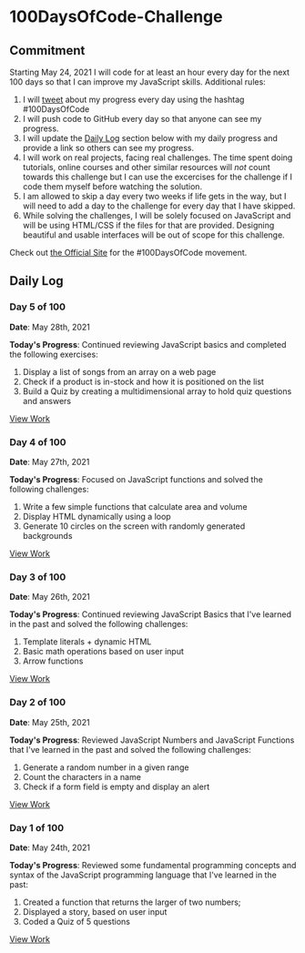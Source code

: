 # 100DaysOfCode-Challenge

## Commitment

Starting May 24, 2021 I will code for at least an hour every day for the next 100 days so that I can improve my JavaScript skills. Additional rules:

1. I will [tweet](https://twitter.com/mariaionova) about my progress every day using the hashtag #100DaysOfCode
2. I will push code to GitHub every day so that anyone can see my progress.
3. I will update the [Daily Log](#daily-log) section below with my daily progress and provide a link so others can see my progress.
4. I will work on real projects, facing real challenges. The time spent doing tutorials, online courses and other similar resources will _not_ count towards this challenge but I can use the excercises for the challenge if I code them myself before watching the solution.
5. I am allowed to skip a day every two weeks if life gets in the way, but I will need to add a day to the challenge for every day that I have skipped.
6. While solving the challenges, I will be solely focused on JavaScript and will be using HTML/CSS if the files for that are provided. Designing beautiful and usable interfaces will be out of scope for this challenge.  

Check out [the Official Site](http://100daysofcode.com/) for the #100DaysOfCode movement.

## Daily Log
  
### Day 5 of 100
  
**Date**: May 28th, 2021
  
**Today's Progress**: Continued reviewing JavaScript basics and completed the following exercises:
  
1. Display a list of songs from an array on a web page
2. Check if a product is in-stock and how it is positioned on the list
3. Build a Quiz by creating a multidimensional array to hold quiz questions and answers

[View Work](https://github.com/mionova/100DaysOfCode-Challenge/tree/main/code/day-5)
  
### Day 4 of 100
  
**Date**: May 27th, 2021
  
**Today's Progress**: Focused on JavaScript functions and solved the following challenges:
  
1. Write a few simple functions that calculate area and volume
2. Display HTML dynamically using a loop
3. Generate 10 circles on the screen with randomly generated backgrounds

[View Work](https://github.com/mionova/100DaysOfCode-Challenge/tree/main/code/day-4)
  
### Day 3 of 100
  
**Date**: May 26th, 2021
  
**Today's Progress**: Continued reviewing JavaScript Basics that I've learned in the past and solved the following challenges:
  
1. Template literals + dynamic HTML
2. Basic math operations based on user input
3. Arrow functions

[View Work](https://github.com/mionova/100DaysOfCode-Challenge/tree/main/code/day-3)
  
### Day 2 of 100
  
**Date**: May 25th, 2021
  
**Today's Progress**: Reviewed JavaScript Numbers and JavaScript Functions that I've learned in the past and solved the following challenges:
  
1. Generate a random number in a given range
2. Count the characters in a name
3. Check if a form field is empty and display an alert  

[View Work](https://github.com/mionova/100DaysOfCode-Challenge/tree/main/code/day-2)
  
### Day 1 of 100
  
**Date**: May 24th, 2021
  
**Today's Progress**: Reviewed some fundamental programming concepts and syntax of the JavaScript programming language that I've learned in the past:
  
1. Created a function that returns the larger of two numbers;
2. Displayed a story, based on user input
3. Coded a Quiz of 5 questions
  
[View Work](https://github.com/mionova/100DaysOfCode-Challenge/tree/main/code/day-1)
